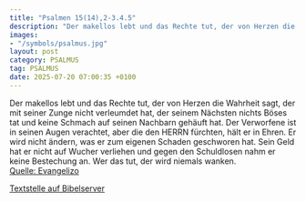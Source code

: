 ```yaml
---
title: "Psalmen 15(14),2-3.4.5"
description: "Der makellos lebt und das Rechte tut, der von Herzen die Wahrheit sagt, der mit seiner Zunge nicht verleumdet hat, der seinem Nächsten nichts Böses tat und keine Schmach auf seinen Nachbarn gehäuft hat. Der Verworfene ist in seinen Augen verachtet, aber die den HERRN fürchten, hä...."
images:
- "/symbols/psalmus.jpg"
layout: post
category: PSALMUS
tag: PSALMUS
date: 2025-07-20 07:00:35 +0100
---
```

Der makellos lebt und das Rechte tut, der von Herzen die Wahrheit sagt,
der mit seiner Zunge nicht verleumdet hat, der seinem Nächsten nichts Böses tat und keine Schmach auf seinen Nachbarn gehäuft hat.
Der Verworfene ist in seinen Augen verachtet, aber die den HERRN fürchten, hält er in Ehren.<!--more--> Er wird nicht ändern, was er zum eigenen Schaden geschworen hat.
Sein Geld hat er nicht auf Wucher verliehen und gegen den Schuldlosen nahm er keine Bestechung an. Wer das tut, der wird niemals wanken.<br>
[Quelle: Evangelizo](https://evangeliumtagfuertag.org/DE/gospel)

[Textstelle auf Bibelserver](https://www.bibleserver.com/EU/ps15(14),2-3.4.5)
